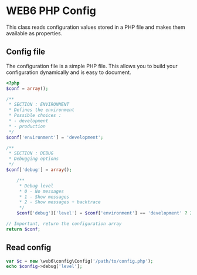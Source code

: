 # WEB6 PHP Config

This class reads configuration values stored in a PHP file and makes them available as properties.

## Config file

The configuration file is a simple PHP file. This allows you to build your configuration dynamically and is easy to document.

```php
<?php
$conf = array();

/**
 * SECTION : ENVIRONMENT 
 * Defines the environment
 * Possible choices :
 * - development
 * - production
 */
$conf['environment'] = 'development';

/**
 * SECTION : DEBUG 
 * Debugging options
 */
$conf['debug'] = array();

    /**
     * Debug level
     * 0 - No messages
     * 1 - Show messages
     * 2 - Show messages + backtrace
     */
    $conf['debug']['level'] = $conf['environment'] == 'development' ? 2 : 0;

// Important, return the configuration array
return $conf;
```

## Read config

```php
var $c = new \web6\config\Config('/path/to/config.php');
echo $config->debug['level'];
```
